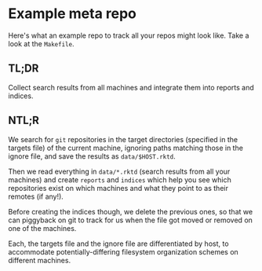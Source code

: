 Example meta repo
=================
Here's what an example repo to track all your repos might look like. Take a
look at the `Makefile`.

TL;DR
-----
Collect search results from all machines and integrate them into reports and
indices.

NTL;R
-----
We search for `git` repositories in the target directories (specified in the
targets file) of the current machine, ignoring paths matching those in the
ignore file, and save the results as `data/$HOST.rktd`.

Then we read everything in `data/*.rktd` (search results from all your
machines) and create `reports` and `indices` which help you see which
repositories exist on which machines and what they point to as their remotes
(if any!).

Before creating the indices though, we delete the previous ones, so that we can
piggyback on git to track for us when the file got moved or removed on one of
the machines.

Each, the targets file and the ignore file are differentiated by host, to
accommodate potentially-differing filesystem organization schemes on different
machines.
